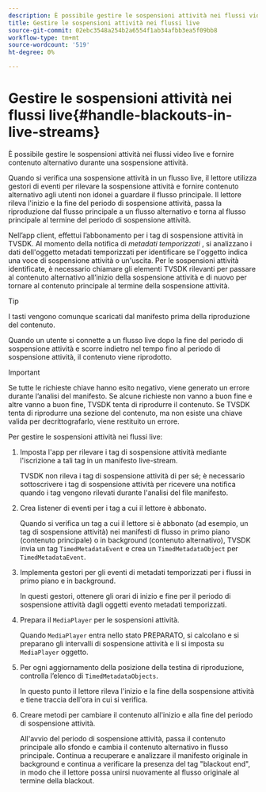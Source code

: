 ```yaml
---
description: È possibile gestire le sospensioni attività nei flussi video live e fornire contenuto alternativo durante una sospensione attività.
title: Gestire le sospensioni attività nei flussi live
source-git-commit: 02ebc3548a254b2a6554f1ab34afbb3ea5f09bb8
workflow-type: tm+mt
source-wordcount: '519'
ht-degree: 0%

---
```


# Gestire le sospensioni attività nei flussi live{#handle-blackouts-in-live-streams}

È possibile gestire le sospensioni attività nei flussi video live e fornire contenuto alternativo durante una sospensione attività.

Quando si verifica una sospensione attività in un flusso live, il lettore utilizza gestori di eventi per rilevare la sospensione attività e fornire contenuto alternativo agli utenti non idonei a guardare il flusso principale. Il lettore rileva l&#39;inizio e la fine del periodo di sospensione attività, passa la riproduzione dal flusso principale a un flusso alternativo e torna al flusso principale al termine del periodo di sospensione attività.

Nell’app client, effettui l’abbonamento per i tag di sospensione attività in TVSDK. Al momento della notifica di *metadati temporizzati* , si analizzano i dati dell&#39;oggetto metadati temporizzati per identificare se l&#39;oggetto indica una voce di sospensione attività o un&#39;uscita. Per le sospensioni attività identificate, è necessario chiamare gli elementi TVSDK rilevanti per passare al contenuto alternativo all’inizio della sospensione attività e di nuovo per tornare al contenuto principale al termine della sospensione attività.

>[!TIP]
>
>I tasti vengono comunque scaricati dal manifesto prima della riproduzione del contenuto.

Quando un utente si connette a un flusso live dopo la fine del periodo di sospensione attività e scorre indietro nel tempo fino al periodo di sospensione attività, il contenuto viene riprodotto.

>[!IMPORTANT]
>
>Se tutte le richieste chiave hanno esito negativo, viene generato un errore durante l’analisi del manifesto. Se alcune richieste non vanno a buon fine e altre vanno a buon fine, TVSDK tenta di riprodurre il contenuto. Se TVSDK tenta di riprodurre una sezione del contenuto, ma non esiste una chiave valida per decrittografarlo, viene restituito un errore.

Per gestire le sospensioni attività nei flussi live:

1. Imposta l&#39;app per rilevare i tag di sospensione attività mediante l&#39;iscrizione a tali tag in un manifesto live-stream.

   TVSDK non rileva i tag di sospensione attività di per sé; è necessario sottoscrivere i tag di sospensione attività per ricevere una notifica quando i tag vengono rilevati durante l&#39;analisi del file manifesto.
1. Crea listener di eventi per i tag a cui il lettore è abbonato.

   Quando si verifica un tag a cui il lettore si è abbonato (ad esempio, un tag di sospensione attività) nei manifesti di flusso in primo piano (contenuto principale) o in background (contenuto alternativo), TVSDK invia un tag `TimedMetadataEvent` e crea un `TimedMetadataObject` per `TimedMetadataEvent`.
1. Implementa gestori per gli eventi di metadati temporizzati per i flussi in primo piano e in background.

   In questi gestori, ottenere gli orari di inizio e fine per il periodo di sospensione attività dagli oggetti evento metadati temporizzati.
1. Prepara il `MediaPlayer` per le sospensioni attività.

   Quando `MediaPlayer` entra nello stato PREPARATO, si calcolano e si preparano gli intervalli di sospensione attività e li si imposta su `MediaPlayer` oggetto.

1. Per ogni aggiornamento della posizione della testina di riproduzione, controlla l’elenco di `TimedMetadataObjects`.

   In questo punto il lettore rileva l&#39;inizio e la fine della sospensione attività e tiene traccia dell&#39;ora in cui si verifica.

1. Creare metodi per cambiare il contenuto all&#39;inizio e alla fine del periodo di sospensione attività.

   All&#39;avvio del periodo di sospensione attività, passa il contenuto principale allo sfondo e cambia il contenuto alternativo in flusso principale. Continua a recuperare e analizzare il manifesto originale in background e continua a verificare la presenza del tag &quot;blackout end&quot;, in modo che il lettore possa unirsi nuovamente al flusso originale al termine della blackout.
